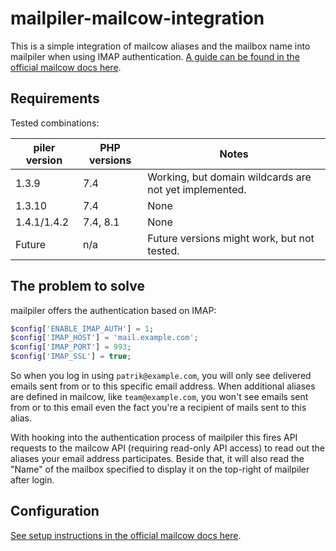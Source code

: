 # mailpiler-mailcow-integration

This is a simple integration of mailcow aliases and the mailbox name into mailpiler when using IMAP authentication. [A guide can be found in the official mailcow docs here](https://mailcow.github.io/mailcow-dockerized-docs/u_e-mailpiler-integration/).

## Requirements

Tested combinations:

| piler version | PHP versions | Notes |
| ------------- | ------------ | ----- |
| 1.3.9         | 7.4          | Working, but domain wildcards are not yet implemented. |
| 1.3.10        | 7.4          | None |
| 1.4.1/1.4.2   | 7.4, 8.1     | None |
| Future        | n/a          | Future versions might work, but not tested. |

## The problem to solve

mailpiler offers the authentication based on IMAP:

```php
$config['ENABLE_IMAP_AUTH'] = 1;
$config['IMAP_HOST'] = 'mail.example.com';
$config['IMAP_PORT'] = 993;
$config['IMAP_SSL'] = true;
```

So when you log in using `patrik@example.com`, you will only see delivered emails sent from or to this specific email address. When additional aliases are defined in mailcow, like `team@example.com`, you won't see emails sent from or to this email even the fact you're a recipient of mails sent to this alias.

With hooking into the authentication process of mailpiler this fires API requests to the mailcow API (requiring read-only API access) to read out the aliases your email address participates. Beside that, it will also read the "Name" of the mailbox specified to display it on the top-right of mailpiler after login.

## Configuration

[See setup instructions in the official mailcow docs here](https://mailcow.github.io/mailcow-dockerized-docs/u_e-mailpiler-integration/).
